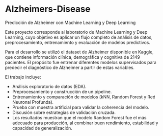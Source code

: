 # Alzheimers-Disease
Predicción de Alzheimer con Machine Learning y Deep Learning

Este proyecto corresponde al laboratorio de Machine Learning y Deep Learning, cuyo objetivo es aplicar un flujo completo de análisis de datos, preprocesamiento, entrenamiento y evaluación de modelos predictivos.

Para el desarrollo se utilizó el dataset de Alzheimer disponible en Kaggle, que contiene información clínica, demográfica y cognitiva de 2149 pacientes. El propósito fue entrenar diferentes modelos supervisados para predecir el diagnóstico de Alzheimer a partir de estas variables.

El trabajo incluye:

- Análisis exploratorio de datos (EDA).
- Preprocesamiento y construcción de un pipeline.
- Entrenamiento y comparación de modelos (kNN, Random Forest y Red Neuronal Profunda).
- Prueba con muestra artificial para validar la coherencia del modelo.
- Discusión sobre estrategias de validación cruzada.
- Los resultados muestran que el modelo Random Forest fue el más adecuado para producción, al combinar buen rendimiento, estabilidad y capacidad de generalización.
